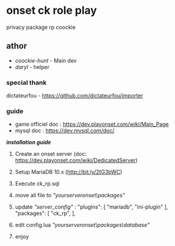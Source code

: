 # onset ck role play
privacy package rp coockie
## athor
- *coockie-hunt* - Main dev
- *daryl* - helper

### special thank
dictateurfou - https://github.com/dictateurfou/importer

### guide
- game officiel doc : https://dev.playonset.com/wiki/Main_Page
- mysql doc : https://dev.mysql.com/doc/

***installation guide***
1. Create an onset server (doc: https://dev.playonset.com/wiki/DedicatedServer)
2. Setup MariaDB 10.x (http://bit.ly/2tG3bWC)
3. Execute ck_rp.sql
4. move all file to *"yourserveronset\packages"*
5. update *"server_config"*  :
    	"plugins": [
    		"mariadb",
    		"ini-plugin"
    	],
        "packages": [
    		"ck_rp",
        ],


6. edit config.lua *"yourserveronset\packages\database"*
7. enjoy

